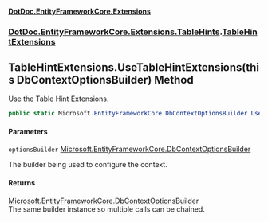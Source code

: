 #### [DotDoc\.EntityFrameworkCore\.Extensions](index.md 'index')
### [DotDoc\.EntityFrameworkCore\.Extensions\.TableHints](DotDoc.EntityFrameworkCore.Extensions.TableHints.md 'DotDoc\.EntityFrameworkCore\.Extensions\.TableHints').[TableHintExtensions](TableHintExtensions.md 'DotDoc\.EntityFrameworkCore\.Extensions\.TableHints\.TableHintExtensions')

## TableHintExtensions\.UseTableHintExtensions\(this DbContextOptionsBuilder\) Method

Use the Table Hint Extensions\.

```csharp
public static Microsoft.EntityFrameworkCore.DbContextOptionsBuilder UseTableHintExtensions(this Microsoft.EntityFrameworkCore.DbContextOptionsBuilder optionsBuilder);
```
#### Parameters

<a name='DotDoc.EntityFrameworkCore.Extensions.TableHints.TableHintExtensions.UseTableHintExtensions(thisMicrosoft.EntityFrameworkCore.DbContextOptionsBuilder).optionsBuilder'></a>

`optionsBuilder` [Microsoft\.EntityFrameworkCore\.DbContextOptionsBuilder](https://learn.microsoft.com/en-us/dotnet/api/microsoft.entityframeworkcore.dbcontextoptionsbuilder 'Microsoft\.EntityFrameworkCore\.DbContextOptionsBuilder')

The builder being used to configure the context\.

#### Returns
[Microsoft\.EntityFrameworkCore\.DbContextOptionsBuilder](https://learn.microsoft.com/en-us/dotnet/api/microsoft.entityframeworkcore.dbcontextoptionsbuilder 'Microsoft\.EntityFrameworkCore\.DbContextOptionsBuilder')  
The same builder instance so multiple calls can be chained\.